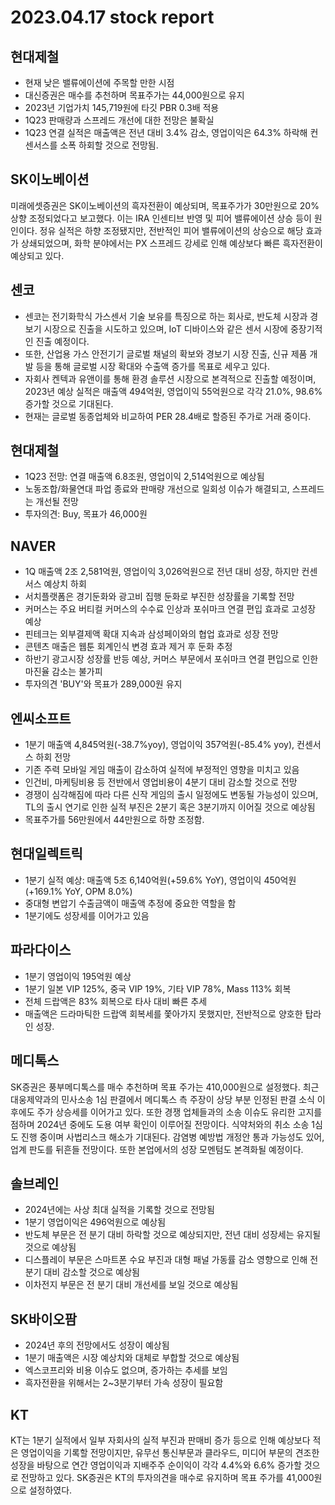 # 2023.04.17 stock report
## 현대제철
- 현재 낮은 밸류에이션에 주목할 만한 시점
- 대신증권은 매수를 추천하며 목표주가는 44,000원으로 유지
- 2023년 기업가치 145,719원에 타깃 PBR 0.3배 적용
- 1Q23 판매량과 스프레드 개선에 대한 전망은 불확실
- 1Q23 연결 실적은 매출액은 전년 대비 3.4% 감소, 영업이익은 64.3% 하락해 컨센서스를 소폭 하회할 것으로 전망됨.
## SK이노베이션
미래에셋증권은 SK이노베이션의 흑자전환이 예상되며, 목표주가가 30만원으로 20% 상향 조정되었다고 보고했다. 이는 IRA 인센티브 반영 및 피어 밸류에이션 상승 등이 원인이다. 정유 실적은 하향 조정됐지만, 전반적인 피어 밸류에이션의 상승으로 해당 효과가 상쇄되었으며, 화학 분야에서는 PX 스프레드 강세로 인해 예상보다 빠른 흑자전환이 예상되고 있다.
## 센코
- 센코는 전기화학식 가스센서 기술 보유를 특징으로 하는 회사로, 반도체 시장과 경보기 시장으로 진출을 시도하고 있으며, IoT 디바이스와 같은 센서 시장에 중장기적인 진출 예정이다.
- 또한, 산업용 가스 안전기기 글로벌 채널의 확보와 경보기 시장 진출, 신규 제품 개발 등을 통해 글로벌 시장 확대와 수출액 증가를 목표로 세우고 있다.
- 자회사 켄텍과 유앤이를 통해 환경 솔루션 시장으로 본격적으로 진출할 예정이며, 2023년 예상 실적은 매출액 494억원, 영업이익 55억원으로 각각 21.0%, 98.6% 증가할 것으로 기대된다.
- 현재는 글로벌 동종업체와 비교하여 PER 28.4배로 할증된 주가로 거래 중이다.
## 현대제철
- 1Q23 전망: 연결 매출액 6.8조원, 영업이익 2,514억원으로 예상됨
- 노동조합/화물연대 파업 종료와 판매량 개선으로 일회성 이슈가 해결되고, 스프레드는 개선될 전망
- 투자의견: Buy, 목표가 46,000원
## NAVER
- 1Q 매출액 2조 2,581억원, 영업이익 3,026억원으로 전년 대비 성장, 하지만 컨센서스 예상치 하회
- 서치플랫폼은 경기둔화와 광고비 집행 둔화로 부진한 성장률을 기록할 전망
- 커머스는 주요 버티컬 커머스의 수수료 인상과 포쉬마크 연결 편입 효과로 고성장 예상
- 핀테크는 외부결제액 확대 지속과 삼성페이와의 협업 효과로 성장 전망
- 콘텐츠 매출은 웹툰 회계인식 변경 효과 제거 후 둔화 추정
- 하반기 광고시장 성장률 반등 예상, 커머스 부문에서 포쉬마크 연결 편입으로 인한 마진율 감소는 불가피
- 투자의견 'BUY'와 목표가 289,000원 유지
## 엔씨소프트
- 1분기 매출액 4,845억원(-38.7%yoy), 영업이익 357억원(-85.4% yoy), 컨센서스 하회 전망
- 기존 주력 모바일 게임 매출이 감소하여 실적에 부정적인 영향을 미치고 있음
- 인건비, 마케팅비용 등 전반에서 영업비용이 4분기 대비 감소할 것으로 전망
- 경쟁이 심각해짐에 따라 다른 신작 게임의 출시 일정에도 변동될 가능성이 있으며, TL의 출시 연기로 인한 실적 부진은 2분기 혹은 3분기까지 이어질 것으로 예상됨
- 목표주가를 56만원에서 44만원으로 하향 조정함.
## 현대일렉트릭
- 1분기 실적 예상: 매출액 5조 6,140억원(+59.6% YoY), 영업이익 450억원(+169.1% YoY, OPM 8.0%)
- 중대형 변압기 수출금액이 매출액 추정에 중요한 역할을 함
- 1분기에도 성장세를 이어가고 있음
## 파라다이스
- 1분기 영업이익 195억원 예상
- 1분기 일본 VIP 125%, 중국 VIP 19%, 기타 VIP 78%, Mass 113% 회복
- 전체 드랍액은 83% 회복으로 타사 대비 빠른 추세
- 매출액은 드라마틱한 드랍액 회복세를 쫓아가지 못했지만, 전반적으로 양호한 탑라인 성장.
## 메디톡스
SK증권은 풍부메디톡스를 매수 추천하며 목표 주가는 410,000원으로 설정했다. 최근 대웅제약과의 민사소송 1심 판결에서 메디톡스 측 주장이 상당 부분 인정된 판결 소식 이후에도 주가 상승세를 이어가고 있다. 또한 경쟁 업체들과의 소송 이슈도 유리한 고지를 점하며 2024년 중에도 도용 여부 확인이 이루어질 전망이다. 식약처와의 취소 소송 1심도 진행 중이며 사법리스크 해소가 기대된다. 감염병 예방법 개정안 통과 가능성도 있어, 업계 판도를 뒤흔들 전망이다. 또한 본업에서의 성장 모멘텀도 본격화될 예정이다.
## 솔브레인
- 2024년에는 사상 최대 실적을 기록할 것으로 전망됨
- 1분기 영업이익은 496억원으로 예상됨
- 반도체 부문은 전 분기 대비 하락할 것으로 예상되지만, 전년 대비 성장세는 유지될 것으로 예상됨
- 디스플레이 부문은 스마트폰 수요 부진과 대형 패널 가동률 감소 영향으로 인해 전 분기 대비 감소할 것으로 예상됨
- 이차전지 부문은 전 분기 대비 개선세를 보일 것으로 예상됨
## SK바이오팜
- 2024년 후의 전망에서도 성장이 예상됨
- 1분기 매출액은 시장 예상치와 대체로 부합할 것으로 예상됨
- 엑스코프리와 비용 이슈도 없으며, 증가하는 추세를 보임
- 흑자전환을 위해서는 2~3분기부터 가속 성장이 필요함
## KT
KT는 1분기 실적에서 일부 자회사의 실적 부진과 판매비 증가 등으로 인해 예상보다 적은 영업이익을 기록할 전망이지만, 유무선 통신부문과 클라우드, 미디어 부문의 견조한 성장을 바탕으로 연간 영업이익과 지배주주 순이익이 각각 4.4%와 6.6% 증가할 것으로 전망하고 있다. SK증권은 KT의 투자의견을 매수로 유지하며 목표 주가를 41,000원으로 설정하였다.